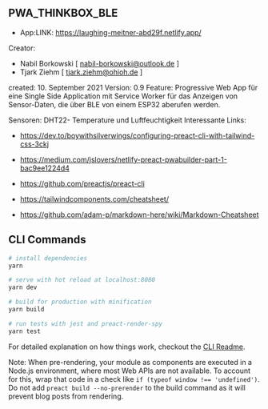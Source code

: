 ## PWA_THINKBOX_BLE

- App:LINK: https://laughing-meitner-abd29f.netlify.app/

Creator: 
- Nabil Borkowski [ nabil-borkowski@outlook.de ] 
- Tjark Ziehm [ tjark.ziehm@ohioh.de ]

created: 10. September 2021
Version: 0.9
Feature: Progressive Web App für eine Single Side Application mit Service Worker für das Anzeigen von Sensor-Daten, die über BLE von einem ESP32 aberufen werden.

Sensoren: DHT22- Temperature und Luftfeuchtigkeit 
Interessante Links:

- https://dev.to/boywithsilverwings/configuring-preact-cli-with-tailwind-css-3ckj

- https://medium.com/jslovers/netlify-preact-pwabuilder-part-1-bac9ee1224d4

- https://github.com/preactjs/preact-cli

- https://tailwindcomponents.com/cheatsheet/
- https://github.com/adam-p/markdown-here/wiki/Markdown-Cheatsheet


## CLI Commands

``` bash
# install dependencies
yarn

# serve with hot reload at localhost:8080
yarn dev

# build for production with minification
yarn build

# run tests with jest and preact-render-spy 
yarn test
```

For detailed explanation on how things work, checkout the [CLI Readme](https://github.com/developit/preact-cli/blob/master/README.md).

Note: When pre-rendering, your module as components are executed in a Node.js environment, where most Web APIs are not available. To account for this, wrap that code in a check like `if (typeof window !== 'undefined')`. 
Do not add `preact build --no-prerender` to the build command as it will prevent blog posts from rendering.
